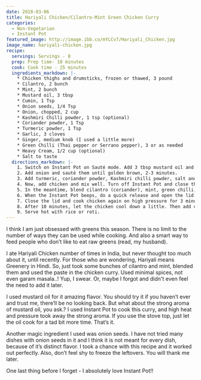 ```yaml
---
date: 2018-03-06
title: Hariyali Chicken/Cilantro-Mint Green Chicken Curry
categories:
  - Non-Vegetarian
  - Instant Pot
featured_image: http://image.ibb.co/mYLCv7/Hariyali_Chicken.jpg
image_name: hariyali-chicken.jpg
recipe:
  servings: Servings - 8
  prep: Prep time- 10 minutes
  cook: Cook time - 25 minutes
  ingredients_markdown: |-
    * Chicken thighs and drumsticks, frozen or thawed, 3 pound
    * Cilantro, 2 bunch
    * Mint, 2 bunch
    * Mustard oil, 3 tbsp
    * Cumin, 1 Tsp
    * Onion seeds, 1/4 Tsp
    * Onion, chopped, 2 cup
    * Kashmiri Chilli powder, 1 tsp (optional)
    * Coriander powder, 1 Tsp
    * Turmeric powder, 1 Tsp
    * Garlic, 3 cloves
    * Ginger, medium knob (I used a little more)
    * Green Chilli (Thai pepper or Serrano pepper), 3 or as needed
    * Heavy Cream, 1/2 cup (optional)
    * Salt to taste
  directions_markdown: |-
    1. Switch on Instant Pot on Sauté mode. Add 3 tbsp mustard oil and let it heat. Add cumin and onion seeds and let it splutter for 30 seconds.
    2. Add onion and sauté them until golden brown, 2-3 minutes.
    3. Add turmeric, coriander powder, Kashmiri chilli powder, salt and mix well. Add 1/2 cup water to prevent from sticking to the surface. Keep stirring and let the spices cook for a minute.
    4. Now, add chicken and mix well. Turn off Instant Pot and close the lid. Switch it on again and cook chicken on high pressure for 5 minutes.
    5. In the meantime, blend cilantro (coriander), mint, green chilli, ginger and garlic in a food processor to a fine paste. Use cilantro and mint with stalks for optimum flavor.
    6. When the Instant Pot beeps, do a quick release and open the lid. Add green paste to the chicken and mix well.
    7. Close the lid and cook chicken again on high pressure for 3 minutes. Do a natural release, for 10 minutes, when the time is up.
    8. After 10 minutes, let the chicken cool down a little. Then add cream and mix well. (this step is optional)
    9. Serve hot with rice or roti.
---
```

I think I am just obsessed with greens this season. There is no limit to the number of ways they can be used while cooking. And also a smart way to feed people who don’t like to eat raw greens (read, my husband).

I ate Hariyali Chicken number of times in India, but never thought too much about it, until recently. For those who are wondering, Hariyali means Greenery in Hindi. So, just took some bunches of cilantro and mint, blended them and used the paste in the chicken curry. Used minimal spices, not even garam masala..! Yup, I swear. Or, maybe I forgot and didn't even feel the need to add it later.

I used mustard oil for it amazing flavor. You should try it if you haven’t ever and trust me, there’ll be no looking back. But what about the strong aroma of mustard oil, you ask.? I used Instant Pot to cook this curry, and high heat and pressure took away the strong aroma. If you use the stove top, just let the oil cook for a tad bit more time. That’s it. 

Another magic ingredient I used was onion seeds. I have not tried many dishes with onion seeds in it and I think it is not meant for every dish, because of it’s distinct flavor. I took a chance with this recipe and it worked out perfectly. Also, don’t feel shy to freeze the leftovers. You will thank me later.

One last thing before I forget - I absolutely love Instant Pot!!

